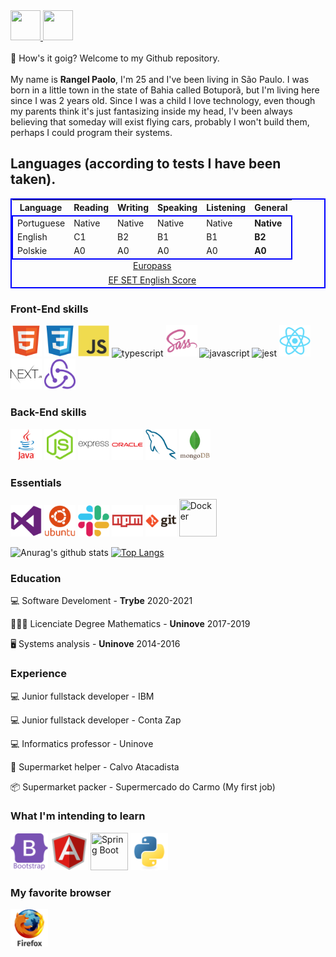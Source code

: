 <a href="https://github.com/rangel20" target="_blank">
  <img src="https://cdn.iconscout.com/icon/free/png-256/github-108-438008.png" width="48px" height="48px">
</a>
<a href="https://www.linkedin.com/in/rangelpcbomfim/" target="_blank">
  <img src="https://i.ibb.co/Kx2GSrT/linkedin.png" width="48px" height="48px">
</a>

<br />
<br />
👋 How's it goig? Welcome to my Github repository.
<br /><br />
My name is <strong>Rangel Paolo</strong>, I'm 25 and I've been living in São Paulo. I was born in a little town in the state of Bahia called Botuporã, but I'm living here since I was 2 years old. Since I was a child I love technology, even though my parents think it's just fantasizing inside my head, I'v been always believing that someday will exist flying cars, probably I won't build them, perhaps I could program their systems.
<br />

## Languages (according to tests I have been taken).
<table style="border: 2px solid blue">
  <thead>
    <tr>
      <th>Language</th>
      <th>Reading</th>
      <th>Writing</th>
      <th>Speaking</th>
      <th>Listening</th>
      <th>General</th>
    </tr>
  </thead>
  <tbody style="border: 2px solid blue">
    <tr>
      <td>Portuguese</td>
      <td>Native</td>
      <td>Native</td>
      <td>Native</td>
      <td>Native</td>
      <td><b>Native</b></td>
    </tr>
    <tr>
      <td>English</td>
      <td>C1</td>
      <td>B2</td>
      <td>B1</td>
      <td>B1</td>
      <td><b>B2</b></td>
    </tr>
    <tr>
      <td>Polskie</td>
      <td>A0</td>
      <td>A0</td>
      <td>A0</td>
      <td>A0</td>
      <td><b>A0</b></td>
    </tr>
  </tbody>
  <tfoot>
    <tr style="text-align: center;">
      <td colspan="6">
        <a href="https://europa.eu/europass/eportfolio/api/eprofile/shared-profile/342baf9d-7f2a-4b75-bfd7-66c5f78622d7?view=html" target="_blank">
          Europass
        </a>
      </td>
    </tr>
    <tr style="text-align: center;">
      <td colspan="6">
        <a href="https://www.efset.org/cert/4Fw5zc" target="_blank">
          EF SET English Score
        </a>
      </td>
    </tr>
  </tfoot>
</table>

### Front-End skills
<p align="left">
  <img title="HTML5" src="https://raw.githubusercontent.com/devicons/devicon/master/icons/html5/html5-original.svg" alt="html5" width="50" height="50"/>
  <img title="CSS3" src="https://raw.githubusercontent.com/devicons/devicon/master/icons/css3/css3-original.svg" alt="css3" width="50" height="50"/> 
  <img title="Javascript" src="https://raw.githubusercontent.com/devicons/devicon/master/icons/javascript/javascript-original.svg" alt="javascript" width="50" height="50"/> 
  <img title="Typecript" src="https://cdn.jsdelivr.net/gh/devicons/devicon/icons/typescript/typescript-original.svg" alt="typescript" width="50" height="50"/> 
  <img title="Sass" src="https://raw.githubusercontent.com/devicons/devicon/master/icons/sass/sass-original.svg" alt="javascript" width="50" height="50"/>
  <img title="Styled Components" src="https://styled-components.com/logo.png" alt="javascript" width="50" height="50"/>
  <img title="Jest" src="https://www.learnstorybook.com/intro-to-storybook/logo-jest.png" alt="jest" width="50" height="50" />
  <img title="ReactJS" src="https://raw.githubusercontent.com/devicons/devicon/master/icons/react/react-original.svg" alt="react" width="50" height="50"/>
  <img title="NextJS" src="https://raw.githubusercontent.com/devicons/devicon/master/icons/nextjs/nextjs-original-wordmark.svg" alt="react" width="50" height="50"/>
  <img title="Redux" src="https://raw.githubusercontent.com/devicons/devicon/master/icons/redux/redux-original.svg" alt="redux" width="50" height="50"/> 
  
</p>

### Back-End skills
<p align="left">
  <img title="Java" src="https://raw.githubusercontent.com/devicons/devicon/master/icons/java/java-original-wordmark.svg" alt="nodejs" width="50" height="50"/>
  <img title="NodeJS" src="https://raw.githubusercontent.com/devicons/devicon/master/icons/nodejs/nodejs-original.svg" alt="nodejs" width="50" height="50"/>
  <img title="NodeJS" src="https://raw.githubusercontent.com/devicons/devicon/master/icons/express/express-original-wordmark.svg" alt="express" width="50" height="50"/>
<img title="Oracle Database" src="https://raw.githubusercontent.com/devicons/devicon/master/icons/oracle/oracle-original.svg" alt="oracle" width="50" height="50"/>
  <img title="MySQL" src="https://raw.githubusercontent.com/devicons/devicon/master/icons/mysql/mysql-original.svg" alt="mysql" width="50" height="50"/> 
  <img title="MongoDB" src="https://raw.githubusercontent.com/devicons/devicon/master/icons/mongodb/mongodb-original-wordmark.svg" alt="mongodb" width="50" height="50"/> 
</p>

### Essentials
<p align="left">
  <img title="Visual Studio Code" src="https://raw.githubusercontent.com/devicons/devicon/master/icons/visualstudio/visualstudio-plain.svg" alt="VScode" width="50" height="50"/> 
  <img title="Ubuntu Linux" src="https://raw.githubusercontent.com/devicons/devicon/master/icons/ubuntu/ubuntu-plain-wordmark.svg" alt="ubuntu" width="50" height="50"/> 
  <img title="Slack" src="https://raw.githubusercontent.com/devicons/devicon/master/icons/slack/slack-original.svg" alt="slack" width="50" height="50"/> 
  <img title="NPM" src="https://raw.githubusercontent.com/devicons/devicon/master/icons/npm/npm-original-wordmark.svg" alt="npm" width="50" height="50"/> 
  <img title="Git" src="https://raw.githubusercontent.com/devicons/devicon/master/icons/git/git-original-wordmark.svg" alt="git" width="50" height="50"/>
  <img title="Docker" src="https://cdn.iconscout.com/icon/free/png-512/docker-226091.png" width="60" height="60"/>
</p>

![Anurag's github stats](https://github-readme-stats.vercel.app/api?username=rangel20&show_icons=true)
[![Top Langs](https://github-readme-stats.vercel.app/api/top-langs/?username=rangel20&layout=compact)](https://github.com/anuraghazra/github-readme-stats)

### Education
:computer: Software Develoment - <strong>Trybe</strong> 2020-2021

:1234:🧑‍🏫 Licenciate Degree Mathematics - <strong>Uninove</strong> 2017-2019

:desktop_computer: Systems analysis - <strong>Uninove</strong> 2014-2016

### Experience
:computer: Junior fullstack developer - IBM

:computer: Junior fullstack developer - Conta Zap

:computer: Informatics professor - Uninove

🛒 Supermarket helper - Calvo Atacadista

📦 Supermarket packer - Supermercado do Carmo (My first job)

### What I'm intending to learn
<p align="left">
  <img title="Bootstrap" src="https://raw.githubusercontent.com/devicons/devicon/master/icons/bootstrap/bootstrap-plain-wordmark.svg" alt="bootstrap" width="60" height="60"/>
  <img title="Angular" src="https://raw.githubusercontent.com/devicons/devicon/master/icons/angularjs/angularjs-original.svg" alt="angular" width="60" height="60"/>
  <img title="Spring Boot" src="https://miro.medium.com/max/300/1*J9d-VtiLfN9APIQgWTP9ow.png" width="60" height="60"/>
  <img title="Python" src="https://raw.githubusercontent.com/devicons/devicon/master/icons/python/python-original.svg" width="60" height="60"/>
</p>

### My favorite browser
<img title="Firefox" src="https://raw.githubusercontent.com/devicons/devicon/master/icons/firefox/firefox-original-wordmark.svg" width="60" height="60"/>
